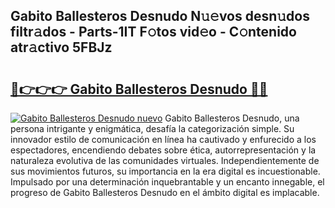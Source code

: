 ## Gabito Ballesteros Desnudo N𝚞𝚎vos desn𝚞dos filtr𝚊dos - Parts-1IT F𝚘tos vid𝚎o - C𝚘ntenido atr𝚊ctivo 5FBJz

# <h2><a href="http://mb9g7z3.tromn.icu/?c=Gabito+Ballesteros+Desnudo">🔗👉👉👉 Gabito Ballesteros Desnudo 🔗🔗</a></h2>

[![Gabito Ballesteros Desnudo nuevo](https://i.imgur.com/pEAQMta.gif)](http://mb9g7z3.tromn.icu/?c=Gabito+Ballesteros+Desnudo)
Gabito Ballesteros Desnudo, una persona intrigante y enigmática, desafía la categorización simple. Su innovador estilo de comunicación en línea ha cautivado y enfurecido a los espectadores, encendiendo debates sobre ética, autorrepresentación y la naturaleza evolutiva de las comunidades virtuales. Independientemente de sus movimientos futuros, su importancia en la era digital es incuestionable. Impulsado por una determinación inquebrantable y un encanto innegable, el progreso de Gabito Ballesteros Desnudo en el ámbito digital es implacable.
